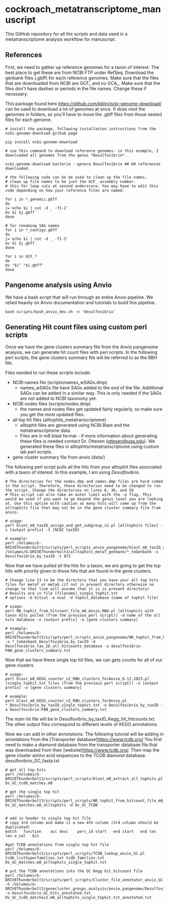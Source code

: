 # cockroach_metatranscriptome_manuscript

This GitHub repository for all the scripts and data used in a metatranscriptome analysis workflow for manuscript.

## References

First, we need to gather up reference genomes for a taxon of interest. The best place to get these are from NCBI FTP under RefSeq. Download the genbank files (.gbff) for each reference genomes. Make sure that the files that are downloaded from NCBI are GCF_ and no GCA_. Make sure that the files don't have dashes or periods in the file names. Change these if necessary. 

This package found here <https://github.com/kblin/ncbi-genome-download/> can be used to download a lot of genomes at once. It does nest the genomes in folders, so you'll have to move the .gbff files from those nested files for each genome. 

```
# install the package, following installation instructions from the ncbi-genome-download github page

pip install ncbi-genome-download

# use this command to download reference genomes. in this example, I downloaded all genomes from the genus *Desulfovibrio*.

ncbi-genome-download bacteria --genera Desulfovibrio ## 60 references downloaded.
```

```
# the following code can be be used to clean up the file names.
# clean up file names to be just the GCF_ assembly number. 
# this for loop cuts at second underscore. You may have to edit this code depending on how your reference files are named. 

for i in *_genomic.gbff
do
j=`echo $i | cut -d _ -f1-2`
mv $i $j.gbff
done

# for renaming SAG names
for i in *_contigs.gbff
do
j=`echo $i | cut -d _ -f1-3`
mv $i $j.gbff
done

for i in GCF_*
do
mv "$i" "$i.gbff"
done
```

## Pangenome analysis using Anvio

We have a bash script that will run through an entire Anvio pipeline. We relied heavily on Anvio documentation and tutorials to build this pipeline. 

```
bash scripts/bash_anvio_dev.sh -n 'desulfovibrio'
```

## Generating Hit count files using custom perl scripts

Once we have the gene clusters summary file from the Anvio pangenome analysis, we can generate hit count files with perl scripts. In the following perl scripts, the gene clusters summary file will be referred to as the RBH file. 

Files needed to run these scripts include:
- NCBI names file (scripts/names_wSAGs.dmp)
	- names_wSAGs file have SAGs added to the end of the file. Additional SAGs can be added in a similar way. This is only needed if the SAGs are not added to NCBI taxonomy yet. 
- NCBI nodes files (scripts/nodes.dmp)
	- the names and nodes files get updated fairly regularly, so make sure you get the most updated files. 
- all top hit files (alltophits_metatranscriptome)
	- alltophit files are generated using NCBI Blast and the metatranscriptome data. 
	- Files are in m8 blast format - if more information about generating these files is needed contact Dr. Ottesen (ottesen@uga.edu). We generated these files in alltophits/metatranscriptome using custom lab perl scripts. 
- gene cluster summary file from anvio (data/)


The following perl script pulls all the hits from your alltophit files associated with a taxon of interest. In this example, I am using *Desulfovibrio*.

```
# The directories for the nodes.dmp and names.dmp files are hard coded in the script. Therefore, these directories need to be changed to run the script. Change the directories on lines 6, 36, and 58
# This script can also take an outer limit with the -o flag. This would be used if you want to go beyond the genus level you are looking at. Use this option with caution as many hits will come up from the alltophits file that may not be in the gene cluster summary file from anvio.

# usage:
perl blast_m8_taxID_assign_and_get_subgroup_v2.pl [alltophits files] -s [output prefix] -t [NCBI taxID]

# example:
perl /Volumes/G-DRIVEThunderbolt3/scripts/perl_scripts_anvio_pangenome/blast_m8_taxID_assign_and_get_subgroup_v2.pl /Volumes/G-DRIVEThunderbolt3/alltophits_metaT_genbank/*_toGenbank -s Desulfovibrio_by_taxID -t 872
```

Now that we have pulled all the hits for a taxon, we are going to get the top hits with priority given to those hits that are found in the gene clusters.

```
# Change line 13 to be the directory that you have your all top hits files for metaT or metaG (if not in present directory otherwise no change to that line will assume that it is in present directory)
# Results are in file [filename]_single_tophit.txt
# options -b bitcut -e eval -d tophit_database (name of tophit file)

# usage:
perl NR_tophit_from_hitcount_file_m8_Anvio_RBH.pl [alltophits with taxon hits pulled (from the previous perl script)] -d name of the all hits database -o [output prefix] -a [gene clusters summary]

# example:
perl /Volumes/G-DRIVEThunderbolt3/scripts/perl_scripts_anvio_pangenome/NR_tophit_from_hitcount_file_m8_Anvio_RBH.pl -o *_toGenbank_Desulfovibrio_by_taxID -d Desulfovibrio_tax_ID_all_hitcounts_database -a desulfovibrio-PAN_gene_clusters_summary.txt
```
Now that we have these single top hit files, we can gets counts for all of our gene clusters. 

```
# usage: 
perl blast_m8_KEGG_counter_v2_RBH_clusters_forAnvio_6.12.2023.pl [single_tophit.txt files (from the previous perl script)] -o [output prefix] -a [gene clusters summary]

# example:
perl blast_m8_KEGG_counter_v2_RBH_clusters_forAnvio.pl *_Desulfovibrio_by_taxID_single_tophit.txt -o Desulfovibrio_by_taxID -a desulfovibrio-PAN_gene_clusters_summary.txt
```
The main hit file will be in Desulfovibrio_by_taxID_Kegg_hit_hitcounts.txt. The other output files correspond to different levels of KEGG annotations.

Now we can add in other annotations. The following tutorial will be adding in annotations from the [Transporter database]<https://www.tcdb.org/>
You first need to make a diamond database from the transporter database file that was downloaded from their [website]<https://www.tcdb.org/>. Then map the gene cluster amino acid sequences to the TCDB diamond database.  desulfovibrio_GC_fasta.txt

```
# get all top hits 
perl /Volumes/G-DRIVEThunderbolt3/scripts/perl_scripts/blast_m8_extract_all_tophits.pl Ds_GC_tcdb_matches.m8

# get the single top hit
perl /Volumes/G-DRIVEThunderbolt3/scripts/perl_scripts/NR_tophit_from_hitcount_file_m8_all.pl Ds_GC_matches.m8_alltophits -d Ds_GC_TCDB


# add in header to single top hit file
# copy 3rd column and make it a new 4th column (3rd column should be duplicated)
match	function	acc	desc	perc_id	start	end	start	end	len	len	e_val	bit

#get TCDB annotations from single top hit file 
perl /Volumes/G-DRIVEThunderbolt3/scripts/perl_scripts/TCDB_lookup_anvio_GC.pl tcdb_listSuperfamilies.txt tcdb_families.txt Ds_GC_matches.m8_alltophits_single_tophit.txt

# put the TCDB annotations into the GC Kegg hit_hitcount file
perl /Volumes/G-DRIVEThunderbolt3/scripts/perl_scripts/Cluster_file_annotator_anvio_GC.pl -h /Volumes/G-DRIVEThunderbolt3/genecluster_groups_analysis/anvio_pangenome/Desulfovibrio/anvio_dev/Desulfovibrio_by_taxID_Kegg_hit_hitcounts.txt -o Desulfovibrio_GC_hits_annotated.txt Dv_GC_tcdb_matches2.m8_alltophits_single_tophit.txt_annotated.txt
```
